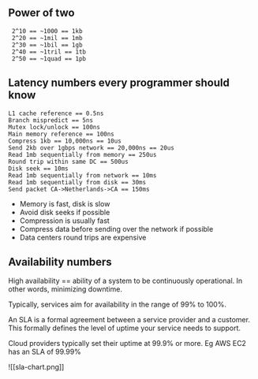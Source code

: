 ## Power of two

```
 2^10 == ~1000 == 1kb
 2^20 == ~1mil == 1mb
 2^30 == ~1bil == 1gb
 2^40 == ~1tril == 1tb
 2^50 == ~1quad == 1pb
 ```

## Latency numbers every programmer should know

```
L1 cache reference == 0.5ns
Branch mispredict == 5ns
Mutex lock/unlock == 100ns
Main memory reference == 100ns
Compress 1kb == 10,000ns == 10us
Send 2kb over 1gbps network == 20,000ns == 20us
Read 1mb sequentially from memory == 250us
Round trip within same DC == 500us
Disk seek == 10ms
Read 1mb sequentially from network == 10ms
Read 1mb sequentially from disk == 30ms
Send packet CA->Netherlands->CA == 150ms
```

- Memory is fast, disk is slow
- Avoid disk seeks if possible
- Compression is usually fast
- Compress data before sending over the network if possible
- Data centers round trips are expensive

## Availability numbers
High availability == ability of a system to be continuously operational. In other words, minimizing downtime.

Typically, services aim for availability in the range of 99% to 100%.

An SLA is a formal agreement between a service provider and a customer. This formally defines the level of uptime your service needs to support.

Cloud providers typically set their uptime at 99.9% or more. Eg AWS EC2 has an SLA of 99.99%

![[sla-chart.png]]

